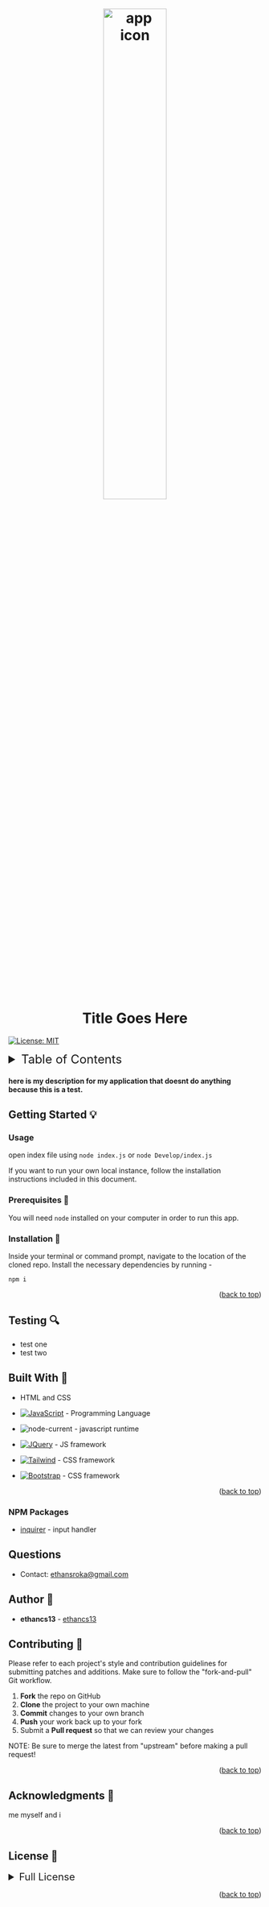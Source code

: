 
<a name="readme-top" id="readme-top"></a>

<h1 align="center">
<img src="https://upload.wikimedia.org/wikipedia/commons/thumb/4/48/Markdown-mark.svg/2560px-Markdown-mark.svg.png" alt="app icon" style="width:50%;"/>
</h1>
<h1 align="center">Title Goes Here</h1>


[![License: MIT](https://img.shields.io/badge/License-MIT-yellow.svg)](https://opensource.org/licenses/MIT)

<details>
  <summary style="font-size:24px;">Table of Contents</summary>
  <ol>
    <li><a href="#usage">Usage</a></li>
    <li><a href="#testing">Testing</a></li>
    <li><a href="#contributing">Contributing</a></li>
    <li><a href="#license">License</a></li>
    <li><a href="#contact">Contact</a></li>
    <li><a href="#mentions">Acknowledgments</a></li>
  </ol>
</details>

#### here is my description for my application that doesnt do anything because this is a test.

## Getting Started 💡
<a name="getting-started" id="getting-started"></a>

### Usage
open index file using ```node index.js``` or ```node Develop/index.js```

If you want to run your own local instance, follow the installation instructions included in this document.


### Prerequisites 📂
You will need `node` installed on your computer in order to run this app.

### Installation 📁
Inside your terminal or command prompt, navigate to the location of the cloned repo. Install the necessary dependencies by running - 
```
npm i
```

<p align="right">(<a href="#readme-top">back to top</a>)</p>

<a name="testing" id="testing"></a>
## Testing 🔍
* test one
* test two


## Built With 🌱
* HTML and CSS
* [![JavaScript][JavaScript.com]][JavaScript-url] - Programming Language
* ![node-current](https://img.shields.io/badge/node-blue?style=for-the-badge&logo=Node&logoColor=blue) - javascript runtime

* [![JQuery][JQuery.com]][JQuery-url]  - JS framework
* [![Tailwind][Tailwind.com]][Tailwind-url]  - CSS framework
* [![Bootstrap][Bootstrap.com]][Bootstrap-url]  - CSS framework

<p align="right">(<a href="#readme-top">back to top</a>)</p>

### NPM Packages
* [inquirer](https://www.npmjs.com/package/inquirer) - input handler 


<a name="contact" id="contact"></a>
## Questions
* Contact: [ethansroka@gmail.com](https://ethansroka@gmail.com)

## Author 🔑
* **ethancs13** - [ethancs13](https://github.com/ethancs13)

<a name="contributing" id="contributing"></a>
## Contributing 📌

Please refer to each project's style and contribution guidelines for submitting patches and additions. Make sure to follow the "fork-and-pull" Git workflow.

 1. **Fork** the repo on GitHub
 2. **Clone** the project to your own machine
 3. **Commit** changes to your own branch
 4. **Push** your work back up to your fork
 5. Submit a **Pull request** so that we can review your changes

NOTE: Be sure to merge the latest from "upstream" before making a pull request!

<p align="right">(<a href="#readme-top">back to top</a>)</p>

<a name="mentions" id="mentions"></a>
## Acknowledgments 🙏
me myself and i
<p align="right">(<a href="#readme-top">back to top</a>)</p>

<a name="license" id="license"></a>
## License 🌲
<details>
<summary style="font-size:20px;">Full License</summary>
MIT License

Copyright (c) 2023 ethancs13

Permission is hereby granted, free of charge, to any person obtaining a copy
of this software and associated documentation files (the "Software"), to deal
in the Software without restriction, including without limitation the rights
to use, copy, modify, merge, publish, distribute, sublicense, and/or sell
copies of the Software, and to permit persons to whom the Software is
furnished to do so, subject to the following conditions:

The above copyright notice and this permission notice shall be included in all
copies or substantial portions of the Software.

THE SOFTWARE IS PROVIDED "AS IS", WITHOUT WARRANTY OF ANY KIND, EXPRESS OR
IMPLIED, INCLUDING BUT NOT LIMITED TO THE WARRANTIES OF MERCHANTABILITY,
FITNESS FOR A PARTICULAR PURPOSE AND NONINFRINGEMENT. IN NO EVENT SHALL THE
AUTHORS OR COPYRIGHT HOLDERS BE LIABLE FOR ANY CLAIM, DAMAGES OR OTHER
LIABILITY, WHETHER IN AN ACTION OF CONTRACT, TORT OR OTHERWISE, ARISING FROM,
OUT OF OR IN CONNECTION WITH THE SOFTWARE OR THE USE OR OTHER DEALINGS IN THE
SOFTWARE.
</details>




[JQuery.com]: https://img.shields.io/badge/jQuery-0769AD?style=for-the-badge&logo=jquery&logoColor=white
[JQuery-url]: https://jquery.com
[JavaScript.com]: https://img.shields.io/badge/JavaScript-blue?style=for-the-badge&logo=Javascript
[JavaScript-url]: https://www.javascript.com/
[Bootstrap.com]: https://img.shields.io/badge/bootstrap-blue?style=for-the-badge&logo=Bootstrap&logoColor=white
[Bootstrap-url]: https://getbootstrap.com/
[Tailwind.com]: https://img.shields.io/badge/tailwind-blue?style=for-the-badge&logo=Tailwind&logoColor=blue
[Tailwind-url]: https://getbootstrap.com/
<p align="right">(<a href="#readme-top">back to top</a>)</p>
